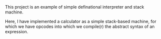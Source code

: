 This project is an example of simple definational interpreter and stack machine.

Here,
I have implemented  a calculator as a simple stack-based machine, for which we have opcodes into which we compile(r) the abstract syntax of an expression.